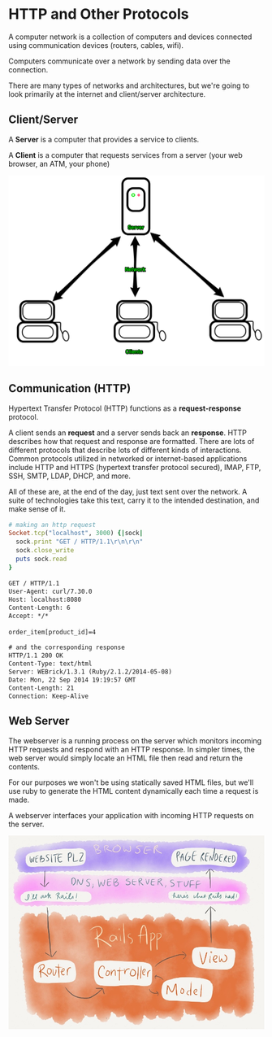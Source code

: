 # HTTP and Other Protocols

A computer network is a collection of computers and devices connected using communication devices (routers, cables, wifi).

Computers communicate over a network by sending data over the connection.

There are many types of networks and architectures, but we're going to look primarily at the internet and client/server architecture.

## Client/Server

A **Server** is a computer that provides a service to clients.

A **Client** is a computer that requests services from a server (your web browser, an ATM, your phone)

![Client Server](networking/client-server.png)

## Communication (HTTP)

Hypertext Transfer Protocol (HTTP) functions as a __request-response__ protocol.

A client sends an __request__ and a server sends back an __response__. HTTP describes how that request and response are formatted. There are lots of different protocols that describe lots of different kinds of interactions. Common protocols utilized in networked or internet-based applications include HTTP and HTTPS (hypertext transfer protocol secured), IMAP, FTP, SSH, SMTP, LDAP, DHCP, and more.

All of these are, at the end of the day, just text sent over the network. A suite of technologies take this text, carry it to the intended destination, and make sense of it.

```ruby
# making an http request
Socket.tcp("localhost", 3000) {|sock|
  sock.print "GET / HTTP/1.1\r\n\r\n"
  sock.close_write
  puts sock.read
}
```

```
GET / HTTP/1.1
User-Agent: curl/7.30.0
Host: localhost:8080
Content-Length: 6
Accept: */*

order_item[product_id]=4
```

```
# and the corresponding response
HTTP/1.1 200 OK
Content-Type: text/html
Server: WEBrick/1.3.1 (Ruby/2.1.2/2014-05-08)
Date: Mon, 22 Sep 2014 19:19:57 GMT
Content-Length: 21
Connection: Keep-Alive
```

## Web Server
The webserver is a running process on the server which monitors incoming HTTP requests
and respond with an HTTP response. In simpler times, the web server would simply locate
an HTML file then read and return the contents.

For our purposes we won't be using statically saved HTML files, but we'll use ruby
to generate the HTML content dynamically each time a request is made.

A webserver interfaces your application with incoming HTTP requests on the server.

![The Request Cycle](networking/request-cycle.jpg)
